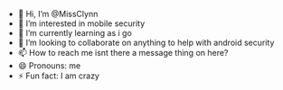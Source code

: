 - 👋 Hi, I’m @MissClynn
- 👀 I’m interested in mobile security 
- 🌱 I’m currently learning as i go  
- 💞️ I’m looking to collaborate on anything to help with android security 
- 📫 How to reach me isnt there a message thing on here?
- 😄 Pronouns: me
- ⚡ Fun fact: I am crazy 

<!---
MissClynn/MissClynn is a ✨ special ✨ repository because its `README.md` (this file) appears on your GitHub profile.
You can click the Preview link to take a look at your changes.
--->
